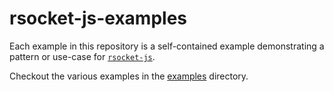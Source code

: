 # rsocket-js-examples

Each example in this repository is a self-contained example demonstrating a pattern or use-case for [`rsocket-js`](https://github.com/rsocket/rsocket-js).

Checkout the various examples in the [examples](./examples) directory.
